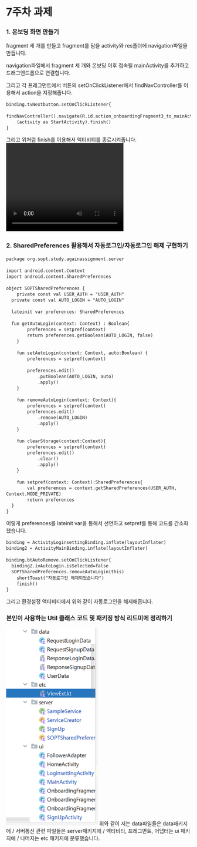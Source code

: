 # 7주차 과제

### 1. 온보딩 화면 만들기
fragment 세 개를 만들고 fragment를 담을 activity와 res폴더에 navigation파일을 만듭니다.

navigation파일에서 fragment 세 개와 온보딩 이후 접속될 mainActivity를 추가하고 드래그앤드롭으로 연결합니다.

그리고 각 프레그먼트에서 버튼의 setOnClickListener에서 findNavController를 이용해서 action을 지정해줍니다.
```
binding.tvNextbutton.setOnClickListener{  
  findNavController().navigate(R.id.action_onboardingFragment3_to_mainActivity)  
    (activity as StartActivity).finish()  
}
```
그리고 위처럼 finish를 이용해서 액티비티를 종료시켜줍니다.
<video width="320" height="240" controls autoply loop>
    <source src="7주차과제.mp4">
</video>

### 2. SharedPreferences 활용해서 자동로그인/자동로그인 해제 구현하기

```
package org.sopt.study.againassignment.server  
  
import android.content.Context  
import android.content.SharedPreferences  
  
object SOPTSharedPreferences {  
    private const val USER_AUTH = "USER_AUTH"  
  private const val AUTO_LOGIN = "AUTO_LOGIN"  
  
  lateinit var preferences: SharedPreferences  
  
  fun getAutoLogin(context: Context) : Boolean{  
        preferences = setpref(context)  
        return preferences.getBoolean(AUTO_LOGIN, false)  
    }  
  
    fun setAutoLogin(context: Context, auto:Boolean) {  
        preferences = setpref(context)  
  
        preferences.edit()  
            .putBoolean(AUTO_LOGIN, auto)  
            .apply()  
    }  
  
    fun removeAutoLogin(context: Context){  
        preferences = setpref(context)  
        preferences.edit()  
            .remove(AUTO_LOGIN)  
            .apply()  
    }  
  
    fun clearStorage(context:Context){  
        preferences = setpref(context)  
        preferences.edit()  
            .clear()  
            .apply()  
    }  
  
    fun setpref(context: Context):SharedPreferences{  
        val preferences = context.getSharedPreferences(USER_AUTH, Context.MODE_PRIVATE)  
        return preferences  
  }  
}
```

이렇게 preferences를 lateinit var을 통해서 선언하고 setpref를 통해 코드를 간소화했습니다.
```
binding = ActivityLoginsettingBinding.inflate(layoutInflater)  
binding2 = ActivityMainBinding.inflate(layoutInflater)  
  
binding.btAutoRemove.setOnClickListener{  
  binding2.ivAutoLogin.isSelected=false  
  SOPTSharedPreferences.removeAutoLogin(this)  
    shortToast("자동로그인 해제되었습니다")  
    finish()  
}
```
그리고 환경설정 액티비티에서 위와 같이 자동로그인을 해제해줍니다.

### 본인이 사용하는 Util 클래스 코드 및 패키징 방식 리드미에 정리하기

<img src="7주차1.PNG" width="250">
위와 같이 저는 data파일들은 data패키지에 / 서버통신 관련 파일들은 server패키지에 / 액티비티, 프레그먼트, 어댑터는 ui 패키지에 / 나머지는 etc 패키지에 분류했습니다.